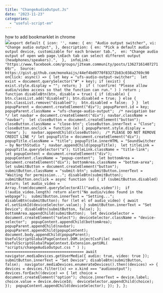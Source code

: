 ```yaml
---
title: "ChangeAudioOutput.Js"
date: "2023-11-23"
categories: 
  - "useful-script-en"
---
```


how to add bookmarklet in chrome  
![](https://camo.githubusercontent.com/5f21e427a7d3ee887313a4f9b1ab033e6462db47ca299bf3f7e2d81a0ce854bd/68747470733a2f2f696d672e7765626e6f74732e636f6d2f323031392f30342f447261672d616e642d44726f702d4c696e6b732d696e2d4368726f6d652e706e67)`export default { icon: '', name: { en: "Audio output switcher", vi: "Change audio output", }, description: { en: "Pick a default audio output device, customizable for each browser tab.",  en: "Change audio output of open web page.\nEach tab can select different output (headphones/speakers).",  },  infoLink: "https://www.facebook.com/groups/j2team.community/posts/1362716140727169/",  Source: https://gist.github.com/monokaijs/44ef4bd0770f83272b83c038a2769c90 onClick: async() => { let key = "ufs-audio-output-switcher";  let exist = document.querySelector("#" + key); if (exist) { exist.style.display = ""; return; }  if ( !confirm( "Please allow audio/video access so that the function can run." ) ) return ;  function disableBtn(btn, disable = true) { if (disable) { btn.classList.add("disabled"); btn.disabled = true; } else { btn.classList.remove("disabled");  btn.disabled = false;  } }  let popupParent = document.createElement("div"); popupParent.id = key; popupParent.className = "ufs-change-audio-output";  /* navigation bar */ let navbar = document.createElement("div"); navbar.className = "navbar";  let closeButton = document.createElement("button"); closeButton.className = "close-btn"; closeButton.innerText = "Close"; closeButton.onclick = function (e) { popupParent.style.display = "none"; };  navbar.appendChild(closeButton);  /* PLEASE DO NOT REMOVE CREDIT LINE */ let popupTitle = document.createElement("div"); popupTitle.className = "title"; popupTitle.innerHTML = "SoundSwitcher – by NorthStudio "; navbar.appendChild(popupTitle);  let titleLink = popupTitle.querySelector("a"); titleLink.className = "title-link";  let popupContent = document.createElement("div"); popupContent.className = "popup-content";  let bottomArea = document.createElement("div"); bottomArea.className = "bottom-area";  let submitButton = document.createElement("button"); submitButton.className = "submit-btn"; submitButton.innerText = "Waiting for permission..."; disableBtn(submitButton);  submitButton.onclick = async function (e) { if (submitButton.disabled) return; let audio_video = Array.from(document.querySelectorAll("audio,video"));  if (!audio_video.length) return alert("No audio/video found in the webpage");  submitButton.innerText = "Setting..."; disableBtn(submitButton); for (let el of audio_video) { await el.setSinkId(deviceSelector.value); } submitButton.innerText = "Set Device"; disableBtn(submitButton, false); };  bottomArea.appendChild(submitButton);  let deviceSelector = document.createElement("select"); deviceSelector.className = "device-selector";  popupContent.appendChild(bottomArea); popupParent.appendChild(navbar); popupParent.appendChild(popupContent); document.body.appendChild(popupParent); UsefulScriptGlobalPageContext.DOM.injectCssFile( await UsefulScriptGlobalPageContext.Extension.getURL( "scripts/changeAudioOutput.css " ) );  ==================================== await navigator.mediaDevices.getUserMedia({ audio: true, video: true }); submitButton.innerText = "Set Device"; disableBtn(submitButton, false);  navigator.mediaDevices.enumerateDevices().then((devices) => { devices = devices.filter((x) => x.kind === "audiooutput"); devices.forEach((device) => { let choice = document.createElement("option"); choice.innerText = device.label; choice.value = device.deviceId;  deviceSelector.appendChild(choice); });  popupContent.appendChild(deviceSelector); }); }, };`
